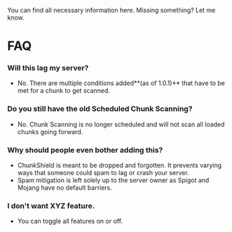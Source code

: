 You can find all necessary information here. Missing something? Let me know.

# FAQ

### Will this lag my server?
- No. There are multiple conditions added**(as of 1.0.1)** that have to be met for a chunk to get scanned.

### Do you still have the old Scheduled Chunk Scanning?
- No. Chunk Scanning is no longer scheduled and will not scan all loaded chunks going forward.

### Why should people even bother adding this?
- ChunkShield is meant to be dropped and forgotten. It prevents varying ways that someone could spam to lag or crash your server.
- Spam mitigation is left solely up to the server owner as Spigot and Mojang have no default barriers.

### I don't want XYZ feature.
- You can toggle all features on or off.
